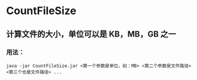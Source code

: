 # CountFileSize
## 计算文件的大小，单位可以是 KB，MB，GB 之一
### 用法：
```
java -jar CountFileSize.jar <第一个参数是单位，如：MB> <第二个参数是文件路径> <第三个也是文件路径> ...
```